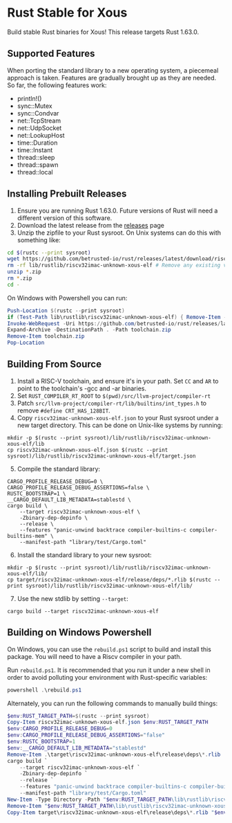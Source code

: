 # Rust Stable for Xous

Build stable Rust binaries for Xous! This release targets Rust 1.63.0.

## Supported Features

When porting the standard library to a new operating system, a piecemeal approach is taken. Features are gradually brought up as they are needed. So far, the following features work:

* println!()
* sync::Mutex
* sync::Condvar
* net::TcpStream
* net::UdpSocket
* net::LookupHost
* time::Duration
* time::Instant
* thread::sleep
* thread::spawn
* thread::local

## Installing Prebuilt Releases

1. Ensure you are running Rust 1.63.0. Future versions of Rust will need a different version of this software.
2. Download the latest release from the [releases](https://github.com/betrusted-io/rust/releases/latest) page
3. Unzip the zipfile to your Rust sysroot. On Unix systems can do this with something like:
```sh
cd $(rustc --print sysroot)
wget https://github.com/betrusted-io/rust/releases/latest/download/riscv32imac-unknown-xous_1.63.0.zip
rm -rf lib/rustlib/riscv32imac-unknown-xous-elf # Remove any existing version
unzip *.zip
rm *.zip
cd -
```

On Windows with Powershell you can run:

```powershell
Push-Location $(rustc --print sysroot)
if (Test-Path lib\rustlib\riscv32imac-unknown-xous-elf) { Remove-Item -Recurse -Force lib\rustlib\riscv32imac-unknown-xous-elf }
Invoke-WebRequest -Uri https://github.com/betrusted-io/rust/releases/latest/download/riscv32imac-unknown-xous_1.63.0.zip -Outfile toolchain.zip
Expand-Archive -DestinationPath . -Path toolchain.zip
Remove-Item toolchain.zip
Pop-Location
```

## Building From Source

1. Install a RISC-V toolchain, and ensure it's in your path. Set `CC` and `AR` to point to the toolchain's -gcc and -ar binaries.
2. Set `RUST_COMPILER_RT_ROOT` to `$(pwd)/src/llvm-project/compiler-rt`
3. Patch `src/llvm-project/compiler-rt/lib/builtins/int_types.h` to remove `#define CRT_HAS_128BIT`.
4. Copy `riscv32imac-unknown-xous-elf.json` to your Rust sysroot under a new target directory. This can be done on Unix-like systems by running:

```
mkdir -p $(rustc --print sysroot)/lib/rustlib/riscv32imac-unknown-xous-elf/lib
cp riscv32imac-unknown-xous-elf.json $(rustc --print sysroot)/lib/rustlib/riscv32imac-unknown-xous-elf/target.json
```

5. Compile the standard library:

```
CARGO_PROFILE_RELEASE_DEBUG=0 \
CARGO_PROFILE_RELEASE_DEBUG_ASSERTIONS=false \
RUSTC_BOOTSTRAP=1 \
__CARGO_DEFAULT_LIB_METADATA=stablestd \
cargo build \
    --target riscv32imac-unknown-xous-elf \
    -Zbinary-dep-depinfo \
    --release \
    --features "panic-unwind backtrace compiler-builtins-c compiler-builtins-mem" \
    --manifest-path "library/test/Cargo.toml"
```

6. Install the standard library to your new sysroot:

```
mkdir -p $(rustc --print sysroot)/lib/rustlib/riscv32imac-unknown-xous-elf/lib/
cp target/riscv32imac-unknown-xous-elf/release/deps/*.rlib $(rustc --print sysroot)/lib/rustlib/riscv32imac-unknown-xous-elf/lib/
```

7. Use the new stdlib by setting `--target`:

```
cargo build --target riscv32imac-unknown-xous-elf
```

## Building on Windows Powershell

On Windows, you can use the `rebuild.ps1` script to build and install this package. You will need
to have a Riscv compiler in your path.

Run `rebuild.ps1`. It is recommended that you run it under a new shell in order to avoid polluting your environment with Rust-specific variables:

```powershell
powershell .\rebuild.ps1
```

Alternately, you can run the following commands to manually build things:

```powershell
$env:RUST_TARGET_PATH=$(rustc --print sysroot)
Copy-Item riscv32imac-unknown-xous-elf.json $env:RUST_TARGET_PATH
$env:CARGO_PROFILE_RELEASE_DEBUG=0
$env:CARGO_PROFILE_RELEASE_DEBUG_ASSERTIONS="false"
$env:RUSTC_BOOTSTRAP=1
$env:__CARGO_DEFAULT_LIB_METADATA="stablestd"
Remove-Item .\target\riscv32imac-unknown-xous-elf\release\deps\*.rlib
cargo build `
    --target riscv32imac-unknown-xous-elf `
    -Zbinary-dep-depinfo `
    --release `
    --features "panic-unwind backtrace compiler-builtins-c compiler-builtins-mem" `
    --manifest-path "library/test/Cargo.toml"
New-Item -Type Directory -Path "$env:RUST_TARGET_PATH\lib\rustlib\riscv32imac-unknown-xous-elf\lib"
Remove-Item "$env:RUST_TARGET_PATH\lib\rustlib\riscv32imac-unknown-xous-elf\lib\*.rlib"
Copy-Item target\riscv32imac-unknown-xous-elf\release\deps\*.rlib "$env:RUST_TARGET_PATH\lib\rustlib\riscv32imac-unknown-xous-elf\lib"
```
